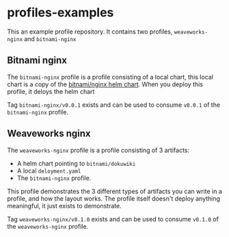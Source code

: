 # profiles-examples
This an example profile repository. It contains two profiles, `weaveworks-nginx` and `bitnami-nginx`

## Bitnami nginx

The `bitnami-nginx` profile is a profile consisting of a local chart, this local chart is a copy of the
[bitnami/nginx helm chart](https://github.com/bitnami/charts/tree/master/bitnami/nginx). When you deploy
this profile, it deloys the helm chart

Tag `bitnami-nginx/v0.0.1` exists and can be used to consume `v0.0.1` of the `bitnami-nginx` profile.

## Weaveworks nginx
The `weaveworks-nginx` profile is a profile consisting of 3 artifacts:

- A helm chart pointing to `bitnami/dokuwiki`
- A local `deloyment.yaml`
- The `bitnami-nginx` profile.

This profile demonstrates the 3 different types of artifacts you can write in a profile, and how the layout works. The
profile itself doesn't deploy anything meaningful, it just exists to demonstrate.

Tag `weaveworks-nginx/v0.1.0` exists and can be used to consume `v0.1.0` of the `weaveworks-nginx` profile.
